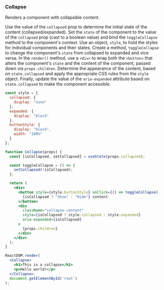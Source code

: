 ### Collapse

Renders a component with collapsible content.

Use the value of the `collapsed` prop to determine the initial state of the content (collapsed/expanded).
Set the `state` of the component to the value of the `collapsed` prop (cast to a boolean value) and bind the `toggleCollapse` method to the component's context.
Use an object, `style`, to hold the styles for individual components and their states.
Create a method, `toggleCollapse` to change the component's `state` from collapsed to expanded and vice versa.
In the `render()` method, use a `<div>` to wrap both the `<button>` that alters the component's `state` and the content of the component, passed down via `props.children`.
Determine the appearance of the content, based on `state.collapsed` and apply the appropriate CSS rules from the `style` object.
Finally, update the value of the `aria-expanded` attribute based on `state.collapsed` to make the component accessible.

```jsx
const style = {
  collapsed: {
    display: "none"
  },
  expanded: {
    display: "block"
  },
  buttonStyle: {
    display: "block",
    width: "100%"
  }
};

function Collapse(props) {
  const [isCollapsed, setCollapsed] = useState(props.collapsed);

  const toggleCollapse = () => {
    setCollapsed(!isCollapsed);
  };

  return (
    <div>
      <button style={style.buttonStyle} onClick={() => toggleCollapse()}>
        {isCollapsed ? "Show" : "Hide"} content
      </button>
      <div
        className="collapse-content"
        style={isCollapsed ? style.collapsed : style.expanded}
        aria-expanded={isCollapsed}
      >
        {props.children}
      </div>
    </div>
  );
}
```

```jsx
ReactDOM.render(
  <Collapse>
    <h1>This is a collapse</h1>
    <p>Hello world!</p>
  </Collapse>,
  document.getElementById('root')
);
```

<!-- tags: visual,children,state,class -->

<!-- expertise: 2 -->
